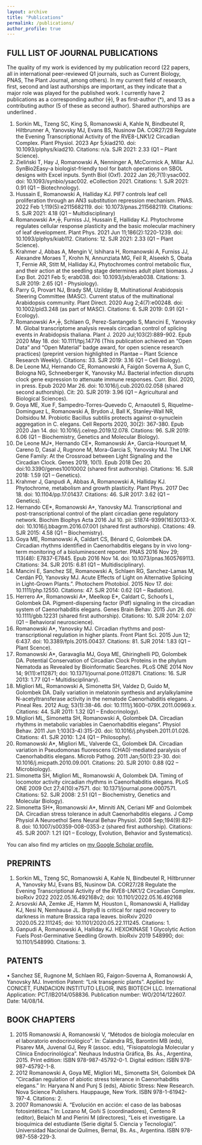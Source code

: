 ```yaml
---
layout: archive
title: "Publications"
permalink: /publications/
author_profile: true
---
```


## FULL LIST OF JOURNAL PUBLICATIONS
The quality of my work is evidenced by my publication record (22 papers, all in international peer-reviewed Q1 journals, such as Current Biology, PNAS, The Plant Journal, among others). In my current field of research, first, second and last authorships are important, as they indicate that a major role was played for the published work. I currently have 2 publications as a corresponding author (╪), 9 as first-author (*), and 13 as a contributing author (5 of these as second author). Shared authorships are underlined . 

1.	Sorkin ML, Tzeng SC, King S, Romanowski A, Kahle N, Bindbeutel R, Hiltbrunner A, Yanovsky MJ, Evans BS, Nusinow DA. COR27/28 Regulate the Evening Transcriptional Activity of the RVE8-LNK1/2 Circadian Complex. Plant Physiol. 2023 Apr 5;kiad210. doi: 10.1093/plphys/kiad210. Citations: n/a. SJR 2021: 2.33 (Q1 – Plant Science).
2.	Zieliński T, Hay J, Romanowski A, Nenninger A, McCormick A, Millar AJ. SynBio2Easy-a biologist-friendly tool for batch operations on SBOL designs with Excel inputs. Synth Biol (Oxf). 2022 Jan 26;7(1):ysac002. doi: 10.1093/synbio/ysac002. eCollection 2021. Citations: 1. SJR 2021: 0.91 (Q1 – Biotechnology).
3.	Hussain E, Romanowski A, Halliday KJ. PIF7 controls leaf cell proliferation through an AN3 substitution repression mechanism. PNAS. 2022 Feb 1;119(5):e2115682119. doi: 10.1073/pnas.2115682119. Citations: 5. SJR 2021: 4.18 (Q1 – Multidisciplinary)
4.	Romanowski A*,╪, Furniss JJ, Hussain E, Halliday KJ. Phytochrome regulates cellular response plasticity and the basic molecular machinery of leaf development. Plant Phys. 2021 Jun 11;186(2):1220-1239. doi: 10.1093/plphys/kiab112. Citations: 12. SJR 2021: 2.33 (Q1 – Plant Science).
5.	Krahmer J, Abbas A, Mengin V, Ishihara H, Romanowski A, Furniss JJ, Alexandre Moraes T, Krohn N, Annunziata MG, Feil R, Alseekh S, Obata T, Fernie AR, Stitt M, Halliday KJ, Phytochromes control metabolic flux, and their action at the seedling stage determines adult plant biomass. J Exp Bot. 2021 Feb 5; erab038. doi: 10.1093/jxb/erab038. Citations: 3. SJR 2019: 2.65 (Q1 - Physiology). 
6.	Parry G, Provart NJ, Brady SM, Uzilday B, Multinational Arabidopsis Steering Committee (MASC). Current status of the multinational Arabidopsis community. Plant Direct. 2020 Aug 2;4(7):e00248. doi: 10.1002/pld3.248 (as part of MASC). Citations: 6. SJR 2019: 0.91 (Q1 - Ecology).
7.	Romanowski A*,╪, Schlaen G, Perez-Santangelo S, Mancini E, Yanovsky M. Global transcriptome analysis reveals circadian control of splicing events in Arabidopsis thaliana. Plant J.  2020 Jul;103(2):889-902. Epub 2020 May 18. doi: 10.1111/tpj.14776 (This publication achieved an “Open Data” and “Open Material” badge award, for open science research practices) (preprint version highlighted in Plantae – Plant Science Research Weekly). Citations: 33. SJR 2019: 3.16 (Q1 – Cell Biology). 
8.	De Leone MJ, Hernando CE, Romanowski A, Faigón Soverna A, Sun C, Bologna NG, Schneeberger K, Yanovsky MJ. Bacterial infection disrupts clock gene expression to attenuate immune responses. Curr. Biol. 2020, in press. Epub 2020 Mar 26. doi: 10.1016/j.cub.2020.02.058 (shared second authorship). Cit: 20. SJR 2019: 3.96 (Q1 – Agricultural and Biological Sciences).
9.	Goya ME, Xue F, Sampedro-Torres-Quevedo C, Arnaouteli S, Riquelme-Dominguez L, Romanowski A, Brydon J, Ball K, Stanley-Wall NR, Doitsidou M. Probiotic Bacillus subtilis protects against α-synuclein aggregation in C. elegans. Cell Reports 2020, 30(2): 367-380. Epub 2020 Jan 14. doi: 10.1016/j.celrep.2019.12.078. Citations: 96. SJR 2019: 6.06 (Q1 – Biochemistry, Genetics and Molecular Biology).
10.	De Leone MJ*, Hernando CE*, Romanowski A*, Garcia-Hourquet M, Careno D, Casal J, Rugnone M, Mora-Garcia S, Yanovsky MJ. The LNK Gene Family: At the Crossroad between Light Signaling and the Circadian Clock. Genes 2019, 10(1). Epub 2018 Dec 20. doi:10.3390/genes10010002 (shared first authorship). Citations: 16. SJR 2018: 1.59 (Q1 – Genetics).
11.	Krahmer J, Ganpudi A, Abbas A, Romanowski A, Halliday KJ. Phytochrome, metabolism and growth plasticity. Plant Phys. 2017 Dec 18. doi: 10.1104/pp.17.01437. Citations: 46. SJR 2017: 3.62 (Q1 – Genetics).
12.	Hernando CE*, Romanowski A*, Yanovsky MJ. Transcriptional and post-transcriptional control of the plant circadian gene regulatory network. Biochim Biophys Acta 2016 Jul 10. pii: S1874-9399(16)30133-X. doi: 10.1016/j.bbagrm.2016.07.001 (shared first authorship). Citations: 49. SJR 2015: 4.58 (Q1 – Biochemistry).
13.	Goya ME, Romanowski A, Caldart CS, Bénard C, Golombek DA. Circadian rhythms identified in Caenorhabditis elegans by in vivo long-term monitoring of a bioluminescent reporter. PNAS 2016 Nov 29; 113(48): E7837-E7845. Epub 2016 Nov 14. doi: 10.1073/pnas.1605769113. Citations: 34. SJR 2015: 6.81 (Q1 – Multidisciplinary).
14.	Mancini E, Sanchez SE, Romanowski A, Schlaen RG, Sanchez-Lamas M, Cerdán PD, Yanovsky MJ. Acute Effects of Light on Alternative Splicing in Light-Grown Plants.”. Photochem Photobiol. 2015 Nov 17. doi: 10.1111/php.12550. Citations: 47. SJR 2014: 0.62 (Q1 – Radiation).
15.	Herrero A*, Romanowski A*, Meelkop E*, Caldart C, Schoofs L, Golombek DA. Pigment-dispersing factor (Pdf) signaling in the circadian system of Caenorhabditis elegans. Genes Brain Behav. 2015 Jun 26. doi: 10.1111/gbb.12231 (shared first authorship). Citations: 10. SJR 2014: 2.07 (Q1 – Behavioral neuroscience).
16.	Romanowski A*, Yanovsky MJ. Circadian rhythms and post-transcriptional regulation in higher plants. Front Plant Sci. 2015 Jun 12; 6:437. doi: 10.3389/fpls.2015.00437. Citations: 81. SJR 2014: 1.83 (Q1 – Plant Scence).
17.	Romanowski A*, Garavaglia MJ, Goya ME, Ghiringhelli PD, Golombek DA. Potential Conservation of Circadian Clock Proteins in the phylum Nematoda as Revealed by Bioinformatic Searches. PLoS ONE 2014 Nov 14; 9(11):e112871; doi: 10.1371/journal.pone.0112871. Citations: 16. SJR 2013: 1.77 (Q1 – Multidisciplinary).
18.	Migliori ML, Romanowski A, Simonetta SH, Valdez D, Guido M, Golombek DA. Daily variation in melatonin synthesis and arylalkylamine N-acetyltransferase activity in the nematode Caenorhabditis elegans. J Pineal Res. 2012 Aug; 53(1):38-46. doi: 10.1111/j.1600-079X.2011.00969.x. Citations: 44. SJR 2011: 1.32 (Q1 – Endocrinology).
19.	Migliori ML, Simonetta SH, Romanowski A, Golombek DA. Circadian rhythms in metabolic variables in Caenorhabditis elegans”. Physiol Behav. 2011 Jun 1;103(3-4):315-20. doi: 10.1016/j.physbeh.2011.01.026. Citations: 41. SJR 2010: 1.24 (Q1 – Philosophy).
20.	Romanowski A*, Migliori ML, Valverde CL, Golombek DA. Circadian variation in Pseudomonas fluorescens (CHA0)-mediated paralysis of Caenorhabditis elegans. Microb Pathog. 2011 Jan;50(1):23-30. doi: 10.1016/j.micpath.2010.09.001. Citations: 20. SJR 2010: 0.88 (Q2 – Microbiology).
21.	Simonetta SH, Migliori ML, Romanowski A, Golombek DA. Timing of locomotor activity circadian rhythms in Caenorhabditis elegans. PLoS ONE 2009 Oct 27;4(10):e7571. doi: 10.1371/journal.pone.0007571. Citations: 52. SJR 2008: 2.51 (Q1 – Biochemistry, Genetics and Molecular Biology).
22.	Simonetta SH*, Romanowski A*, Minniti AN, Ceriani MF and Golombek DA. Circadian stress tolerance in adult Caenorhabditis elegans. J Comp Physiol A Neuroethol Sens Neural Behav Physiol. 2008 Sep;194(9):821-8. doi: 10.1007/s00359-008-0353-z (shared first authorship). Citations: 45. SJR 2007: 1.21 (Q1 – Ecology, Evolution, Behavior and Systematics).

You can also find my articles on <u><a href="{{author.googlescholar}}">my Google Scholar profile</a>.</u>

## PREPRINTS
1.	Sorkin ML, Tzeng SC, Romanowski A, Kahle N, Bindbeutel R, Hiltbrunner A, Yanovsky MJ, Evans BS, Nusinow DA. COR27/28 Regulate the Evening Transcriptional Activity of the RVE8-LNK1/2 Circadian Complex. bioRxiv 2022 2022.05.16.492168v2; doi: 10.1101/2022.05.16.492168
2.	Arsovski AA, Zemke JE, Hamm M, Houston L, Romanowski A, Halliday KJ, Nesi N, Nemhause JL. BrphyB is critical for rapid recovery to darkness in mature Brassica rapa leaves. bioRxiv 2020 2020.05.22.111245; doi: 10.1101/2020.05.22.111245. Citations: 1.
3.	Ganpudi A, Romanowski A, Halliday KJ. HEXOKINASE 1 Glycolytic Action Fuels Post-Germinative Seedling Growth. bioRxiv 2019 548990; doi: 10.1101/548990. Citations: 3.

## PATENTS
•	Sanchez SE, Rugnone M, Schlaen RG, Faigon-Soverna A, Romanowski A, Yanovsky MJ. Invention Patent: “Lnk transgenic plants”. Applied by: CONICET, FUNDACION INSTITUTO LELOIR, INIS BIOTECH LLC. International Application: PCT/IB2014/058836. Publication number: WO/2014/122607. Date: 14/08/14.

## BOOK CHAPTERS
1.	2015 Romanowski A, Romanowski V, “Métodos de biología molecular en el laboratorio endocrinológico”. In: Calandra RS, Barontini MB (eds), Pisarev MA, Juvenal GJ, Rey R (assoc. eds), “Fisiopatología Molecular y Clínica Endocrinológica”. Neuhaus Industria Gráfica, Bs. As., Argentina, 2015. Print edition: ISBN 978-987-45792-0-1. Digital edition: ISBN 978-987-45792-1-8.
2.	2012 Romanowski A, Goya ME, Migliori ML, Simonetta SH, Golombek DA “Circadian regulation of abiotic stress tolerance in Caenorhabditis elegans.” In: Haryana N and Punj S (eds), Abiotic Stress: New Research. Nova Science Publishers. Hauppauge, New York. ISBN 978-1-61942-197-4. Citations: 2.
3.	2007 Romanowski A. “Evolución en acción: el caso de las babosas fotosintéticas.” In: Lozano M, Goñi S (coordinadores), Centeno R (editor), Belaich M and Pierini M (directores), “Leis et investigare. La bioquímica del estudiante (Serie digital 5. Ciencia y Tecnología)”. Universidad Nacional de Quilmes, Bernal, Bs. As., Argentina. ISBN 978-987-558-229-3.

